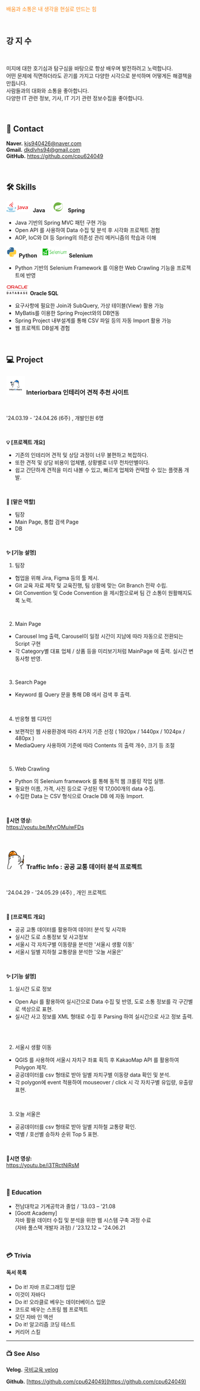 <div style="color: #ff8d1e">배움과 소통은 내 생각을 현실로 만드는 힘</div>

&nbsp;

## 강 지 수

&nbsp;
&nbsp;

미지에 대한 호기심과 탐구심을 바탕으로 항상 배우며 발전하려고 노력합니다. &nbsp; <br>
어떤 문제에 직면하더라도 끈기를 가지고 다양한 시각으로 분석하며 어떻게든 해결책을 만듭니다. &nbsp; <br>
사람들과의 대화와 소통을 좋아합니다. &nbsp; <br>
다양한 IT 관련 정보, 기사, IT 기기 관련 정보수집을 좋아합니다. &nbsp; <br>

&nbsp;
&nbsp;
&nbsp;

## 📧 Contact

**Naver.** kjs940426@naver.com &nbsp; <br>
**Gmail.** dkdlvhs94@gmail.com &nbsp; <br>
**GitHub.** https://github.com/cpu624049 &nbsp; <br>

&nbsp;
&nbsp;

## 🛠️ Skills

<img src="./icons/java_icon.png" width="60px" height="30px"/> &nbsp; **Java** &nbsp;&nbsp;&nbsp;
<img src="./icons/spring_icon.png" width="30px" height="30px"/> &nbsp; **Spring** &nbsp;&nbsp;&nbsp;

- Java 기반의 Spring MVC 패턴 구현 가능 &nbsp;
- Open API 를 사용하여 Data 수집 및 분석 후 시각화 프로젝트 경험 &nbsp;
- AOP, IoC와 DI 등 Spring의 의존성 관리 메커니즘의 학습과 이해 &nbsp;

<img src="./icons/python_icon.png" width="30px" height="30px"/> **Python** &nbsp;
<img src="./icons/selenium_icon.png" width="70px" height="30px"/> **Selenium** &nbsp;

- Python 기반의 Selenium Framework 를 이용한 Web Crawling 기능을 프로젝트에 반영 &nbsp;
   
<img src="./icons/oraclesql_icon.png" width="60px" height="30px"/> **Oracle SQL** &nbsp;

- 요구사항에 필요한 Join과 SubQuery, 가상 테이블(View) 활용 가능 &nbsp;
- MyBatis를 이용한 Spring Project와의 DB연동 &nbsp;
- Spring Project 내부설계를 통해 CSV 파일 등의 자동 Import 활용 가능 &nbsp;
- 웹 프로젝트 DB설계 경험 &nbsp;

&nbsp;
&nbsp;
&nbsp;

## 💻 Project


### <img src="./icons/ibara_icon.jpg" width="50px" height="50px"/> Interiorbara 인테리어 견적 추천 사이트

&nbsp;

'24.03.19 - '24.04.26 (6주) , 개발인원 6명 &nbsp; <br>

&nbsp;

**💡 [프로젝트 개요]**

- 기존의 인테리어 견적 및 상담 과정이 너무 불편하고 복잡하다. &nbsp; <br>
- 또한 견적 및 상담 비용이 업체별, 상황별로 너무 천차만별이다. &nbsp; <br>
- 쉽고 간단하게 견적을 미리 내볼 수 있고, 빠르게 업체와 컨택할 수 있는 플랫폼 개발. &nbsp; <br>

&nbsp;

**👷 [맡은 역할]**

- 팀장 &nbsp; <br>
- Main Page, 통합 검색 Page &nbsp; <br>
- DB &nbsp; <br>

&nbsp;

**✨ [기능 설명]**

 1. 팀장 &nbsp; <br>
  - 협업을 위해 Jira, Figma 등의 툴 제시. &nbsp; <br>
  - Git 교육 자료 제작 및 교육진행, 팀 상황에 맞는 Git Branch 전략 수립. &nbsp; <br>
  - Git Convention 및 Code Convention 을 제시함으로써 팀 간 소통이 원활해지도록 노력. &nbsp; <br>

&nbsp;

 2. Main Page &nbsp; <br>
  - Carousel Img 출력, Carousel이 일정 시간이 지남에 따라 자동으로 전환되는 Script 구현 &nbsp; <br>
  - 각 Category별 대표 업체 / 상품 등을 미리보기처럼 MainPage 에 출력. 실시간 변동사항 반영. &nbsp; <br>

&nbsp;

 3. Search Page &nbsp; <br>
  - Keyword 를 Query 문을 통해 DB 에서 검색 후 출력. &nbsp; <br>

&nbsp;

 4. 반응형 웹 디자인 &nbsp; <br>
  - 보편적인 웹 사용환경에 따라 4가지 기준 선정 ( 1920px / 1440px / 1024px / 480px ) &nbsp; <br>
  - MediaQuery 사용하여 기준에 따라 Contents 의 출력 개수, 크기 등 조절 &nbsp; <br>

&nbsp;

 5. Web Crawling &nbsp; <br>
  - Python 의 Selenium framework 를 통해 동적 웹 크롤링 작업 실행. &nbsp; <br>
  - 필요한 이름, 가격, 사진 등으로 구성된 약 17,000개의 data 수집. &nbsp; <br>
  - 수집한 Data 는 CSV 형식으로 Oracle DB 에 자동 Import. &nbsp; <br>

&nbsp;
&nbsp;

**🎥시연 영상:**  
https://youtu.be/MyrOMuiwFDs

&nbsp;
&nbsp;

### <img src="./icons/traffic_icon.png" width="50px" height="50px"/> Traffic Info : 공공 교통 데이터 분석 프로젝트

&nbsp;

'24.04.29 - '24.05.29 (4주) , 개인 프로젝트 &nbsp; <br>

&nbsp;

**👷 [프로젝트 개요]**  

- 공공 교통 데이터를 활용하여 데이터 분석 및 시각화 &nbsp; <br>
- 실시간 도로 소통정보 및 사고정보 &nbsp; <br>
- 서울시 각 자치구별 이동량을 분석한 '서울시 생활 이동' &nbsp; <br>
- 서울시 일별 지하철 교통량을 분석한 '오늘 서울은' &nbsp; <br>

&nbsp;

**✨ [기능 설명]**

 1. 실시간 도로 정보 &nbsp; <br>
  - Open Api 를 활용하여 실시간으로 Data 수집 및 반영, 도로 소통 정보를 각 구간별로 색상으로 표현. &nbsp; <br>
  - 실시간 사고 정보를 XML 형태로 수집 후 Parsing 하여 실시간으로 사고 정보 출력. &nbsp; <br>

&nbsp;

 2. 서울시 생활 이동 &nbsp; <br>
  - QGIS 를 사용하여 서울시 자치구 좌표 획득 후 KakaoMap API 를 활용하여 Polygon 제작. &nbsp; <br>
  - 공공데이터를 csv 형태로 받아 일별 자치구별 이동량 data 확인 및 분석. &nbsp; <br>
  - 각 polygon에 event 적용하여 mouseover / click 시 각 자치구별 유입량, 유출량 표현. &nbsp; <br>

&nbsp;

 3. 오늘 서울은 &nbsp; <br>
  - 공공데이터를 csv 형태로 받아 일별 지하철 교통량 확인. &nbsp; <br>
  - 역별 / 호선별 승하차 순위 Top 5 표현. &nbsp; <br>

&nbsp;

**🎥시연 영상:**  
https://youtu.be/i3TRctNiRsM

&nbsp;
&nbsp;

### 📙 Education

- 전남대학교 기계공학과 졸업  / `13.03 – '21.08
- [Goott Academy] &nbsp; <br>
자바 활용 데이터 수집 및 분석을 위한 웹 시스템 구축 과정 수료 &nbsp; <br>
(자바 풀스택 개발자 과정) / '23.12.12 ~ '24.06.21 &nbsp; <br>

&nbsp;

### 💳 Trivia
#### 독서 목록

- Do it! 자바 프로그래밍 입문
- 이것이 자바다
- Do it! 오라클로 베우는 데이터베이스 입문
- 코드로 배우는 스프링 웹 프로젝트
- 모던 자바 인 액션
- Do it! 알고리즘 코딩 테스트
- 커리어 스킬

---

### 📺 See Also

**Velog.** [국비교육 velog](https://velog.io/@cpu624049/series)

**Github.** [https://github.com/cpu624049](https://github.com/cpu624049)

